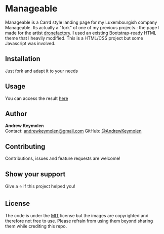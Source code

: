 # Manageable

Manageable is a Carrd style landing page for my Luxembourgish company Manageable. Its actually a "fork" of one of my previous projects : the page I made for the artist [dronefactory](https://www.instagram.com/dronefactoryart/). I used an existing Bootstrap-ready HTML theme that I heavily modified. This is a HTML/CSS project but some Javascript was involved.

## Installation

Just fork and adapt it to your needs

## Usage

You can access the result [here](https://manageable.lu/)

## Author

<b>Andrew Keymolen</b>  
Contact: andrewkeymolen@gmail.com
GitHub: [@AndrewKeymolen](https://github.com/AndrewKeymolen)

## Contributing

Contributions, issues and feature requests are welcome!

## Show your support

Give a ⭐ if this project helped you!

## License

The code is under the [MIT](https://choosealicense.com/licenses/mit/) license but the images are copyrighted and therefore not free to use. Please refrain from using them beyond sharing them while crediting this repo.

